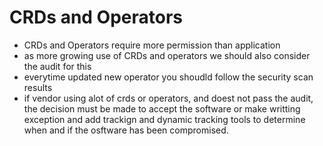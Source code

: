 # CRDs and Operators

- CRDs and Operators require more permission than application
- as more growing use of CRDs and operators we should also consider the audit for this
- everytime updated new operator you shoudld follow the security scan results
- if vendor using alot of crds or operators, and doest not pass the audit, the decision must be made to accept the software or make writting exception and add trackign and dynamic tracking tools to determine when and if the osftware has been compromised.
